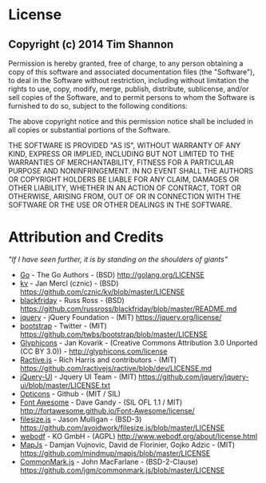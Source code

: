 License
=========

Copyright (c) 2014 Tim Shannon
------------------------------

Permission is hereby granted, free of charge, to any person obtaining a copy of this software and associated documentation files (the "Software"), to deal in the Software without restriction, including without limitation the rights to use, copy, modify, merge, publish, distribute, sublicense, and/or sell copies of the Software, and to permit persons to whom the Software is furnished to do so, subject to the following conditions:

The above copyright notice and this permission notice shall be included in all copies or substantial portions of the Software.

THE SOFTWARE IS PROVIDED "AS IS", WITHOUT WARRANTY OF ANY KIND, EXPRESS OR IMPLIED, INCLUDING BUT NOT LIMITED TO THE WARRANTIES OF MERCHANTABILITY, FITNESS FOR A PARTICULAR PURPOSE AND NONINFRINGEMENT. IN NO EVENT SHALL THE AUTHORS OR COPYRIGHT HOLDERS BE LIABLE FOR ANY CLAIM, DAMAGES OR OTHER LIABILITY, WHETHER IN AN ACTION OF CONTRACT, TORT OR OTHERWISE, ARISING FROM, OUT OF OR IN CONNECTION WITH THE SOFTWARE OR THE USE OR OTHER DEALINGS IN THE SOFTWARE.


Attribution and Credits
=======================
*"If I have seen further, it is by standing on the shoulders of giants"*

* [Go](http://golang.org) - The Go Authors - (BSD) http://golang.org/LICENSE 
* [kv](https://github.com/cznic/kv) - Jan Mercl (cznic) - (BSD) https://github.com/cznic/kv/blob/master/LICENSE
* [blackfriday](https://github.com/russross/blackfriday) - Russ Ross - (BSD) https://github.com/russross/blackfriday/blob/master/README.md
* [jquery](https://jquery.org) - jQuery Foundation - (MIT) https://jquery.org/license/
* [bootstrap](http://getbootstrap.com) - Twitter - (MIT) https://github.com/twbs/bootstrap/blob/master/LICENSE
* [Glyphicons](http://glyphicons.com) -  Jan Kovarik - (Creative Commons Attribution 3.0 Unported (CC BY 3.0)) - http://glyphicons.com/license
* [Ractive.js](http://www.ractivejs.org) - Rich Harris and contributors - (MIT) https://github.com/ractivejs/ractive/blob/dev/LICENSE.md
* [jQuery-UI](http://jqueryui.com) - Jquery UI Team - (MIT) https://github.com/jquery/jquery-ui/blob/master/LICENSE.txt
* [Opticons](https://octicons.github.com) - Github - (MIT / SIL)
* [Font Awesome](http://fortawesome.github.io/Font-Awesome/) - Dave Gandy - (SIL OFL 1.1 / MIT) http://fortawesome.github.io/Font-Awesome/license/
* [filesize.js](http://filesizejs.com/) - Jason Mulligan - (BSD-3) https://github.com/avoidwork/filesize.js/blob/master/LICENSE
* [webodf](http://www.webodf.org/) - KO GmbH - (AGPL) http://www.webodf.org/about/license.html
* [MapJs](https://github.com/mindmup/mapjs) - Damjan Vujnovic, David de Florinier, Gojko Adzic - (MIT) https://github.com/mindmup/mapjs/blob/master/LICENSE
* [CommonMark.js](https://github.com/jgm/commonmark.js) - John MacFarlane - (BSD-2-Clause) https://github.com/jgm/commonmark.js/blob/master/LICENSE
